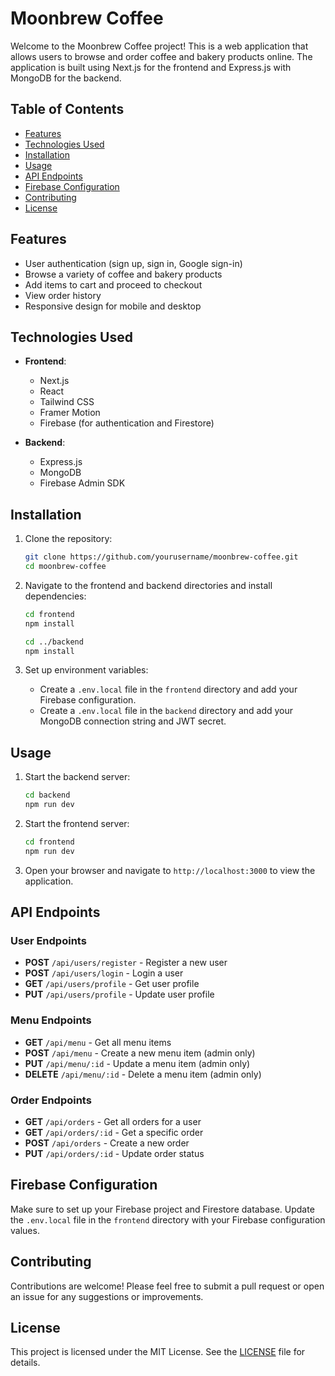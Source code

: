 # Moonbrew Coffee

Welcome to the Moonbrew Coffee project! This is a web application that allows users to browse and order coffee and bakery products online. The application is built using Next.js for the frontend and Express.js with MongoDB for the backend.

## Table of Contents

- [Features](#features)
- [Technologies Used](#technologies-used)
- [Installation](#installation)
- [Usage](#usage)
- [API Endpoints](#api-endpoints)
- [Firebase Configuration](#firebase-configuration)
- [Contributing](#contributing)
- [License](#license)

## Features

- User authentication (sign up, sign in, Google sign-in)
- Browse a variety of coffee and bakery products
- Add items to cart and proceed to checkout
- View order history
- Responsive design for mobile and desktop

## Technologies Used

- **Frontend**: 
  - Next.js
  - React
  - Tailwind CSS
  - Framer Motion
  - Firebase (for authentication and Firestore)
  
- **Backend**: 
  - Express.js
  - MongoDB
  - Firebase Admin SDK

## Installation

1. Clone the repository:

   ```bash
   git clone https://github.com/yourusername/moonbrew-coffee.git
   cd moonbrew-coffee
   ```

2. Navigate to the frontend and backend directories and install dependencies:

   ```bash
   cd frontend
   npm install

   cd ../backend
   npm install
   ```

3. Set up environment variables:

   - Create a `.env.local` file in the `frontend` directory and add your Firebase configuration.
   - Create a `.env.local` file in the `backend` directory and add your MongoDB connection string and JWT secret.

## Usage

1. Start the backend server:

   ```bash
   cd backend
   npm run dev
   ```

2. Start the frontend server:

   ```bash
   cd frontend
   npm run dev
   ```

3. Open your browser and navigate to `http://localhost:3000` to view the application.

## API Endpoints

### User Endpoints

- **POST** `/api/users/register` - Register a new user
- **POST** `/api/users/login` - Login a user
- **GET** `/api/users/profile` - Get user profile
- **PUT** `/api/users/profile` - Update user profile

### Menu Endpoints

- **GET** `/api/menu` - Get all menu items
- **POST** `/api/menu` - Create a new menu item (admin only)
- **PUT** `/api/menu/:id` - Update a menu item (admin only)
- **DELETE** `/api/menu/:id` - Delete a menu item (admin only)

### Order Endpoints

- **GET** `/api/orders` - Get all orders for a user
- **GET** `/api/orders/:id` - Get a specific order
- **POST** `/api/orders` - Create a new order
- **PUT** `/api/orders/:id` - Update order status

## Firebase Configuration

Make sure to set up your Firebase project and Firestore database. Update the `.env.local` file in the `frontend` directory with your Firebase configuration values.

## Contributing

Contributions are welcome! Please feel free to submit a pull request or open an issue for any suggestions or improvements.

## License

This project is licensed under the MIT License. See the [LICENSE](LICENSE) file for details.

